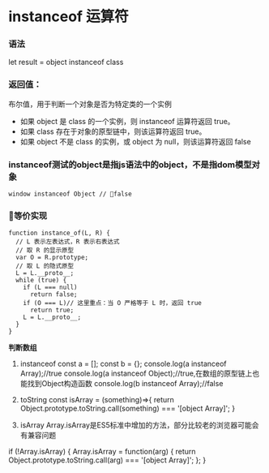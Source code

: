 instanceof 运算符
===========

### 语法

let result = object instanceof class

### 返回值：

布尔值，用于判断一个对象是否为特定类的一个实例

- 如果 object 是 class 的一个实例，则 instanceof 运算符返回 true。
- 如果 class 存在于对象的原型链中，则该运算符返回 true。
- 如果 object 不是 class 的实例，或 object 为 null，则该运算符返回 false


### instanceof测试的object是指js语法中的object，不是指dom模型对象

```
window instanceof Object // false
```

### 等价实现
```
function instance_of(L, R) {
  // L 表示左表达式，R 表示右表达式
  // 取 R 的显示原型
  var O = R.prototype;
  // 取 L 的隐式原型
  L = L.__proto__;
  while (true) { 
    if (L === null) 
      return false; 
    if (O === L)// 这里重点：当 O 严格等于 L 时，返回 true 
      return true; 
    L = L.__proto__; 
  } 
}
```

**判断数组**

1. instanceof
const a = [];
const b = {};
console.log(a instanceof Array);//true
console.log(a instanceof Object);//true,在数组的原型链上也能找到Object构造函数
console.log(b instanceof Array);//false

2. toString
const isArray = (something)=>{
    return Object.prototype.toString.call(something) === '[object Array]';
}

3. isArray
Array.isArray是ES5标准中增加的方法，部分比较老的浏览器可能会有兼容问题

if (!Array.isArray) {
  Array.isArray = function(arg) {
    return Object.prototype.toString.call(arg) === '[object Array]';
  };
}